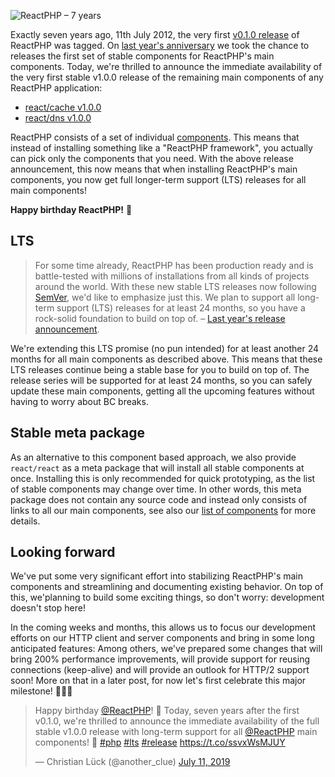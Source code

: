 ![ReactPHP – 7 years](https://user-images.githubusercontent.com/776829/61060544-39dd7400-a3ea-11e9-8184-50a680564518.png)

Exactly seven years ago, 11th July 2012, the very first [v0.1.0 release](https://reactphp.org/changelog.html#eventloop-010-2012-07-11) of ReactPHP was tagged. On [last year's anniversary](https://www.lueck.tv/2018/announcing-reactphp-lts) we took the chance to releases the first set of stable components for ReactPHP's main components. Today, we're thrilled to announce the immediate availability of the very first stable v1.0.0 release of the remaining main components of any ReactPHP application:

* [react/cache v1.0.0](https://reactphp.org/changelog.html#cache-100-2019-07-11)
* [react/dns v1.0.0](https://reactphp.org/changelog.html#dns-100-2019-07-11)

ReactPHP consists of a set of individual [components](https://reactphp.org/#core-components). This means that instead of installing something like a "ReactPHP framework", you actually can pick only the components that you need. With the above release announcement, this now means that when installing ReactPHP's main components, you now get full longer-term support (LTS) releases for all main components!

**Happy birthday ReactPHP!** 🎉

## LTS

> For some time already, ReactPHP has been production ready and is battle-tested with millions of installations from all kinds of projects around the world. With these new stable LTS releases now following [SemVer](https://semver.org/), we'd like to emphasize just this. We plan to support all long-term support (LTS) releases for at least 24 months, so you have a rock-solid foundation to build on top of. – [Last year's release announcement](https://www.lueck.tv/2018/announcing-reactphp-lts).

We're extending this LTS promise (no pun intended) for at least another 24 months for all main components as described above. This means that these LTS releases continue being a stable base for you to build on top of. The release series will be supported for at least 24 months, so you can safely update these main components, getting all the upcoming features without having to worry about BC breaks.

## Stable meta package

As an alternative to this component based approach, we also provide `react/react` as a meta package that will install all stable components at once. Installing this is only recommended for quick prototyping, as the list of stable components may change over time. In other words, this meta package does not contain any source code and instead only consists of links to all our main components, see also our [list of components](https://reactphp.org/#core-components) for more details.

## Looking forward

We've put some very significant effort into stabilizing ReactPHP's main components and streamlining and documenting existing behavior. On top of this, we'planning to build some exciting things, so don't worry: development doesn't stop here!

In the coming weeks and months, this allows us to focus our development efforts on our HTTP client and server components and bring in some long anticipated features: Among others, we've prepared some changes that will bring 200% performance improvements, will provide support for reusing connections (keep-alive) and will provide an outlook for HTTP/2 support soon! More on that in a later post, for now let's first celebrate this major milestone! 🎉🎉🎉

<blockquote class="twitter-tweet"><p lang="en" dir="ltr">Happy birthday <a href="https://twitter.com/reactphp?ref_src=twsrc%5Etfw">@ReactPHP</a>! 🎉 Today, seven years after the first v0.1.0, we&#39;re thrilled to announce the immediate availability of the full stable v1.0.0 release with long-term support for all <a href="https://twitter.com/reactphp?ref_src=twsrc%5Etfw">@ReactPHP</a> main components! 🎉 <a href="https://twitter.com/hashtag/php?src=hash&amp;ref_src=twsrc%5Etfw">#php</a> <a href="https://twitter.com/hashtag/lts?src=hash&amp;ref_src=twsrc%5Etfw">#lts</a> <a href="https://twitter.com/hashtag/release?src=hash&amp;ref_src=twsrc%5Etfw">#release</a> <a href="https://t.co/ssvxWsMJUY">https://t.co/ssvxWsMJUY</a></p>&mdash; Christian Lück (@another_clue) <a href="https://twitter.com/another_clue/status/1149355062336077825?ref_src=twsrc%5Etfw">July 11, 2019</a></blockquote>
